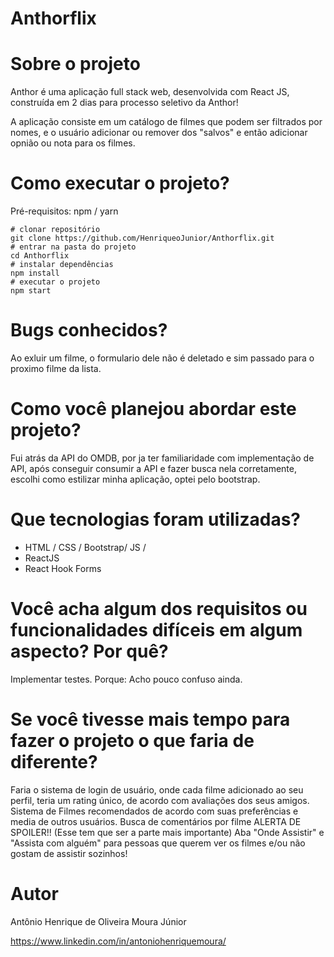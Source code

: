 # Anthorflix

# Sobre o projeto

Anthor é uma aplicação full stack web, desenvolvida com  React JS,  construída em 2 dias para processo seletivo da Anthor!

A aplicação consiste em um catálogo de filmes que podem ser filtrados por nomes, e o usuário adicionar ou remover dos "salvos" e então adicionar opnião ou nota para os filmes.

# Como executar o projeto?

Pré-requisitos: npm / yarn

```
# clonar repositório
git clone https://github.com/HenriqueoJunior/Anthorflix.git
# entrar na pasta do projeto
cd Anthorflix
# instalar dependências
npm install
# executar o projeto
npm start
```

# Bugs conhecidos? 

Ao exluir um filme, o formulario dele não é deletado e sim passado para o proximo filme da lista.



# Como você planejou abordar este projeto?

Fui atrás da API do OMDB, por ja ter familiaridade com implementação de API, após conseguir consumir a API e fazer busca nela corretamente, escolhi como estilizar minha aplicação, optei pelo bootstrap.

#  Que tecnologias foram utilizadas?


- HTML / CSS / Bootstrap/ JS / 
- ReactJS
- React Hook Forms



# Você acha algum dos requisitos ou funcionalidades difíceis em algum aspecto? Por quê?

Implementar testes.
Porque: Acho pouco confuso ainda.


# Se você tivesse mais tempo para fazer o projeto o que faria de diferente?

Faria o sistema de login de usuário, onde cada filme adicionado ao seu perfil, teria um rating único, de acordo com avaliações dos seus amigos.
Sistema de Filmes recomendados de acordo com suas preferências e media de outros usuários.
Busca de comentários por filme
ALERTA DE SPOILER!! (Esse tem que ser a parte mais importante)
Aba "Onde Assistir" e "Assista com alguém" para pessoas que querem ver os filmes e/ou não gostam de assistir sozinhos!

# Autor

Antônio Henrique de Oliveira Moura Júnior

https://www.linkedin.com/in/antoniohenriquemoura/